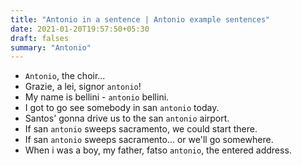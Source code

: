 ```yaml
---
title: "Antonio in a sentence | Antonio example sentences"
date: 2021-01-20T19:57:50+05:30
draft: falses
summary: "Antonio"
---
```

- `Antonio`, the choir...
- Grazie, a lei, signor `antonio`!
- My name is bellini - `antonio` bellini.
- I got to go see somebody in san `antonio` today.
- Santos' gonna drive us to the san `antonio` airport.
- If san `antonio` sweeps sacramento, we could start there.
- If san `antonio` sweeps sacramento... or we'll go somewhere.
- When i was a boy, my father, fatso `antonio`, the entered address.
                 
